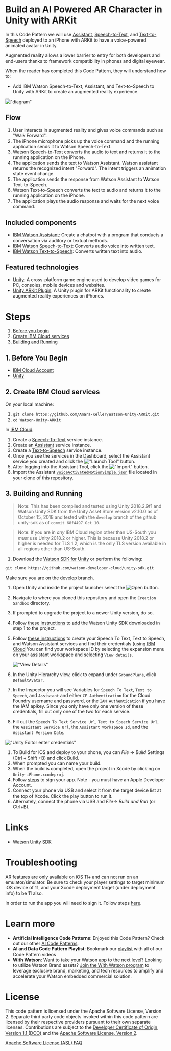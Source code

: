 # Build an AI Powered AR Character in Unity with ARKit

In this Code Pattern we will use [Assistant](https://www.ibm.com/watson/developercloud/conversation.html), [Speech-to-Text](https://www.ibm.com/watson/developercloud/speech-to-text.html), and [Text-to-Speech](https://www.ibm.com/watson/developercloud/text-to-speech.html) deployed to an iPhone with ARKit to have a voice-powered animated avatar in Unity.

Augmented reality allows a lower barrier to entry for both developers and end-users thanks to framework compatibility in phones and digital eyewear. 

When the reader has completed this Code Pattern, they will understand how to:

* Add IBM Watson Speech-to-Text, Assistant, and Text-to-Speech to Unity with ARKit to create an augmented reality experience.

!["diagram"](doc/source/images/architecture.png)

## Flow

1. User interacts in augmented reality and gives voice commands such as "Walk Forward".
2. The iPhone microphone picks up the voice command and the running application sends it to Watson Speech-to-Text.
3. Watson Speech-to-Text converts the audio to text and returns it to the running application on the iPhone.
4. The application sends the text to Watson Assistant. Watson assistant returns the recognized intent "Forward". The intent triggers an animation state event change.
5. The application sends the response from Watson Assistant to Watson Text-to-Speech.
6. Watson Text-to-Speech converts the text to audio and returns it to the running application on the iPhone.
7. The application plays the audio response and waits for the next voice command.

<!--
# Watch the Video
TODO: MAKE VIDEO
-->

## Included components

* [IBM Watson Assistant](https://www.ibm.com/watson/developercloud/conversation.html): Create a chatbot with a program that conducts a conversation via auditory or textual methods.
* [IBM Watson Speech-to-Text](https://www.ibm.com/watson/developercloud/speech-to-text.html): Converts audio voice into written text.
* [IBM Watson Text-to-Speech](https://www.ibm.com/watson/developercloud/speech-to-text.html): Converts written text into audio.

## Featured technologies

* [Unity](https://unity3d.com/): A cross-platform game engine used to develop video games for PC, consoles, mobile devices and websites.
* [Unity ARKit Plugin](): A Unity plugin for ARKit functionality to create augmented reality experiences on iPhones.

# Steps

1. [Before you begin](#1-before-you-begin)
2. [Create IBM Cloud services](#2-create-ibm-cloud-services)
3. [Building and Running](#3-building-and-running)

## 1. Before You Begin

* [IBM Cloud Account](http://ibm.biz/Bdimr6)
* [Unity](https://unity3d.com/get-unity/download)

## 2. Create IBM Cloud services

On your local machine:
1. `git clone https://github.com/Amara-Keller/Watson-Unity-ARKit.git`
2. `cd Watson-Unity-ARKit`

In [IBM Cloud](https://console.ng.bluemix.net/):

1. Create a [Speech-To-Text](https://console.ng.bluemix.net/catalog/speech-to-text/) service instance.
2. Create an [Assistant](https://console.ng.bluemix.net/catalog/services/conversation/) service instance.
3. Create a [Text-to-Speech](https://console.ng.bluemix.net/catalog/text-to-speech/) service instance.
4. Once you see the services in the Dashboard, select the Assistant service you created and click the !["Launch Tool"](doc/source/images/workspace_launch.png?raw=true) button.
5. After logging into the Assistant Tool, click the !["Import"](doc/source/images/import_icon.png?raw=true) button.
6. Import the Assistant [`voiceActivatedMotionSimple.json`](data/voiceActivatedMotionSimple.json) file located in your clone of this repository.

## 3. Building and Running

> Note: This has been compiled and tested using Unity 2018.2.9f1 and Watson Unity SDK from the Unity Asset Store version v2.10.0 as of October 15, 2018 and tested with the `develop` branch of the github unity-sdk as of `commit 68f4497 Oct 10`.

> Note: If you are in *any* IBM Cloud region other than US-South you *must* use Unity 2018.2 or higher. This is because Unity 2018.2 or higher is needed for TLS 1.2, which is the only TLS version available in all regions other than US-South.

1. Download the [Watson SDK for Unity](https://github.com/watson-developer-cloud/unity-sdk) or perform the following:

`git clone https://github.com/watson-developer-cloud/unity-sdk.git`

Make sure you are on the develop branch.
1. Open Unity and inside the project launcher select the ![Open](doc/source/images/unity_open.png?raw=true) button.
1. Navigate to where you cloned this repository and open the `Creation Sandbox` directory.
1. If prompted to upgrade the project to a newer Unity version, do so.
1. Follow [these instructions](https://github.com/watson-developer-cloud/unity-sdk#getting-the-watson-sdk-and-adding-it-to-unity) to add the Watson Unity SDK downloaded in step 1 to the project.
1. Follow [these instructions](https://github.com/watson-developer-cloud/unity-sdk#configuring-your-service-credentials) to create your Speech To Text, Text to Speech, and Watson Assistant services and find their credentials (using [IBM Cloud](https://console.bluemix.net)
 You can find your workspace ID by selecting the expansion menu on your assistant workspace and selecting `View details`.

    !["View Details"](doc/source/images/assistant_details.png?raw=true)

1. In the Unity Hierarchy view, click to expand under `GroundPlane`, click `DefaultAvatar`.
1. In the Inspector you will see Variables for `Speech To Text`, `Text to Speech`, and `Assistant` and either `CF Authentication` for the Cloud Foundry username and password, or the `IAM Authentication` if you have the IAM apikey. Since you only have only one version of these credentials, fill out only one of the two for each service.
1. Fill out the `Speech To Text Service Url`, `Text to Speech Service Url`, the `Assistant Service Url`, the `Assistant Workspace Id`, and the `Assistant Version Date`.

!["Unity Editor enter credentials"](doc/source/images/unity_creds.png?raw=true)

1. To Build for iOS and deploy to your phone, you can _File_ -> _Build_ Settings (Ctrl + Shift +B) and click Build.
1. When prompted you can name your build. 
1. When the build is completed, open the project in Xcode by clicking on `Unity-iPhone.xcodeproj`.
1. Follow [steps](https://help.apple.com/xcode/mac/current/#/dev60b6fbbc7) to sign your app. Note - you must have an Apple Developer Account.
1. Connect your phone via USB and select it from the target device list at the top of Xcode. Click the play button to run it.
1. Alternately, connect the phone via USB and _File_-> _Build and Run_ (or Ctrl+B).

  
# Links

<!--* TODO ADD VIDEO LINK-->
* [Watson Unity SDK](https://github.com/IBM/unity-sdk)

# Troubleshooting

AR features are only available on iOS 11+ and can not run on an emulator/simulator. Be sure to check your player settings to target minimum iOS device of 11, and your Xcode deployment target (under deployment info) to be 11 also.

In order to run the app you will need to sign it. Follow steps [here](https://help.apple.com/xcode/mac/current/#/dev60b6fbbc7).

# Learn more

* **Artificial Intelligence Code Patterns**: Enjoyed this Code Pattern? Check out our other [AI Code Patterns](https://developer.ibm.com/code/technologies/artificial-intelligence/).
* **AI and Data Code Pattern Playlist**: Bookmark our [playlist](https://www.youtube.com/playlist?list=PLzUbsvIyrNfknNewObx5N7uGZ5FKH0Fde) with all of our Code Pattern videos
* **With Watson**: Want to take your Watson app to the next level? Looking to utilize Watson Brand assets? [Join the With Watson program](https://www.ibm.com/watson/with-watson/) to leverage exclusive brand, marketing, and tech resources to amplify and accelerate your Watson embedded commercial solution.

# License

This code pattern is licensed under the Apache Software License, Version 2.  Separate third party code objects invoked within this code pattern are licensed by their respective providers pursuant to their own separate licenses. Contributions are subject to the [Developer Certificate of Origin, Version 1.1 (DCO)](https://developercertificate.org/) and the [Apache Software License, Version 2](http://www.apache.org/licenses/LICENSE-2.0.txt).

[Apache Software License (ASL) FAQ](http://www.apache.org/foundation/license-faq.html#WhatDoesItMEAN)
